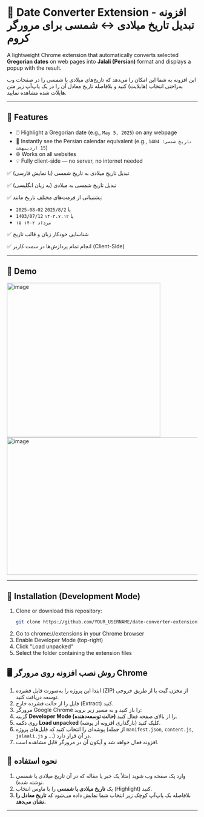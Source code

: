 # 📆 Date Converter Extension - افزونه تبدیل تاریخ میلادی ↔ شمسی برای مرورگر کروم


A lightweight Chrome extension that automatically converts selected **Gregorian dates** on web pages into **Jalali (Persian)** format and displays a popup with the result.

این افزونه به شما این امکان را می‌دهد که تاریخ‌های میلادی یا شمسی را در صفحات وب به‌راحتی انتخاب (هایلایت) کنید و بلافاصله تاریخ معادل آن را در یک پاپ‌آپ زیر متن هایلات شده مشاهده نمایید.

---

## 🚀 Features

- 🖱️ Highlight a Gregorian date (e.g., `May 5, 2025`) on any webpage
- 📌 Instantly see the Persian calendar equivalent (e.g., `1404 تاریخ شمسی: 15 اردیبهشت`)
- 🌐 Works on all websites
- 💡 Fully client-side — no server, no internet needed

✅ تبدیل تاریخ میلادی به تاریخ شمسی (با نمایش فارسی)

✅ تبدیل تاریخ شمسی به میلادی (به زبان انگلیسی)

✅ پشتیبانی از فرمت‌های مختلف تاریخ مانند:
- `2025-08-02` یا `2025/8/2`
- `1403/07/12` یا `۱۴۰۳.۷.۱۲`
- `۱۵ مرداد ۱۴۰۲`

✅ شناسایی خودکار زبان و قالب تاریخ

✅ انجام تمام پردازش‌ها در سمت کاربر (Client-Side)

---

## 📸 Demo

<img width="405" height="407" alt="image" src="https://github.com/user-attachments/assets/a8081d3e-6d21-47f3-b032-9e8208f45b83" />
<img width="538" height="363" alt="image" src="https://github.com/user-attachments/assets/5bffdae6-b5bf-4491-93c3-d08b6b94ac80" />


---

## 🧩 Installation (Development Mode)

1. Clone or download this repository:
   ```bash
   git clone https://github.com/YOUR_USERNAME/date-converter-extension.git

2. Go to chrome://extensions in your Chrome browser
3. Enable Developer Mode (top-right)
4. Click "Load unpacked"
5. Select the folder containing the extension files
 




## 🖥 روش نصب افزونه روی مرورگر Chrome

1. ابتدا این پروژه را به‌صورت فایل فشرده (ZIP) از مخزن گیت یا از طریق خروجی توسعه دریافت کنید.
2. فایل را از حالت فشرده خارج (Extract) کنید.
3. مرورگر Google Chrome را باز کنید و به مسیر زیر بروید:
4. گزینه **Developer Mode (حالت توسعه‌دهنده)** را از بالای صفحه فعال کنید.
5. روی دکمه **Load unpacked** (بارگذاری افزونه از پوشه) کلیک کنید.
6. پوشه‌ای را انتخاب کنید که فایل‌های پروژه (از جمله `manifest.json`, `content.js`, `jalaali.js` و ...) در آن قرار دارد.
7. افزونه فعال خواهد شد و آیکون آن در مرورگر قابل مشاهده است.


## 🧪 نحوه استفاده
1. وارد یک صفحه وب شوید (مثلاً یک خبر یا مقاله که در آن تاریخ میلادی یا شمسی نوشته شده).
2. یک **تاریخ میلادی یا شمسی** را با ماوس انتخاب (Highlight) کنید.
3. بلافاصله یک پاپ‌آپ کوچک زیر انتخاب شما نمایش داده می‌شود که **تاریخ معادل را نشان می‌دهد.**

---
